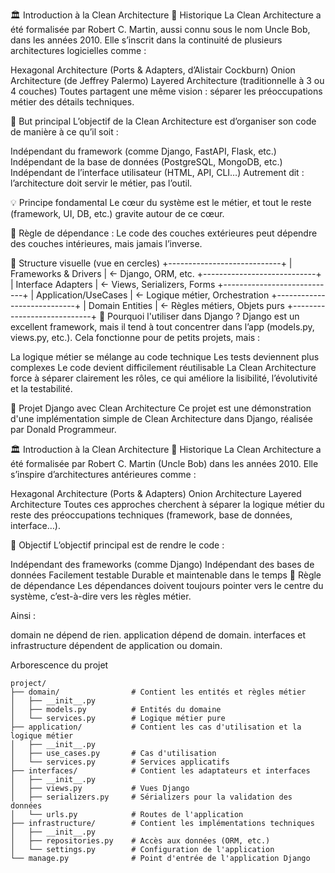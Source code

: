 🏛️ Introduction à la Clean Architecture
📜 Historique
La Clean Architecture a été formalisée par Robert C. Martin, aussi connu sous le nom Uncle Bob, dans les années 2010. Elle s’inscrit dans la continuité de plusieurs architectures logicielles comme :

Hexagonal Architecture (Ports & Adapters, d’Alistair Cockburn)
Onion Architecture (de Jeffrey Palermo)
Layered Architecture (traditionnelle à 3 ou 4 couches)
Toutes partagent une même vision : séparer les préoccupations métier des détails techniques.

🧰 But principal
L’objectif de la Clean Architecture est d’organiser son code de manière à ce qu’il soit :

Indépendant du framework (comme Django, FastAPI, Flask, etc.)
Indépendant de la base de données (PostgreSQL, MongoDB, etc.)
Indépendant de l’interface utilisateur (HTML, API, CLI…)
Autrement dit : l’architecture doit servir le métier, pas l’outil.

💡 Principe fondamental
Le cœur du système est le métier, et tout le reste (framework, UI, DB, etc.) gravite autour de ce cœur.

🔁 Règle de dépendance :
Le code des couches extérieures peut dépendre des couches intérieures, mais jamais l’inverse.

📐 Structure visuelle (vue en cercles)
+----------------------------+
|   Frameworks & Drivers    |  <- Django, ORM, etc.
+----------------------------+
|    Interface Adapters     |  <- Views, Serializers, Forms
+----------------------------+
|      Application/UseCases |  <- Logique métier, Orchestration
+----------------------------+
|         Domain Entities   |  <- Règles métiers, Objets purs
+----------------------------+
🧠 Pourquoi l'utiliser dans Django ?
Django est un excellent framework, mais il tend à tout concentrer dans l’app (models.py, views.py, etc.). Cela fonctionne pour de petits projets, mais :

La logique métier se mélange au code technique
Les tests deviennent plus complexes
Le code devient difficilement réutilisable
La Clean Architecture force à séparer clairement les rôles, ce qui améliore la lisibilité, l’évolutivité et la testabilité.

🧱 Projet Django avec Clean Architecture
Ce projet est une démonstration d'une implémentation simple de Clean Architecture dans Django, réalisée par Donald Programmeur.

🏛️ Introduction à la Clean Architecture
📜 Historique
La Clean Architecture a été formalisée par Robert C. Martin (Uncle Bob) dans les années 2010. Elle s’inspire d’architectures antérieures comme :

Hexagonal Architecture (Ports & Adapters)
Onion Architecture
Layered Architecture
Toutes ces approches cherchent à séparer la logique métier du reste des préoccupations techniques (framework, base de données, interface…).

🧰 Objectif
L’objectif principal est de rendre le code :

Indépendant des frameworks (comme Django)
Indépendant des bases de données
Facilement testable
Durable et maintenable dans le temps
🔁 Règle de dépendance
Les dépendances doivent toujours pointer vers le centre du système, c’est-à-dire vers les règles métier.

Ainsi :

domain ne dépend de rien.
application dépend de domain.
interfaces et infrastructure dépendent de application ou domain.

Arborescence du projet

```plaintext
project/
├── domain/                # Contient les entités et règles métier
│   ├── __init__.py
│   ├── models.py          # Entités du domaine
│   └── services.py        # Logique métier pure
├── application/           # Contient les cas d'utilisation et la logique métier
│   ├── __init__.py
│   ├── use_cases.py       # Cas d'utilisation
│   └── services.py        # Services applicatifs
├── interfaces/            # Contient les adaptateurs et interfaces
│   ├── __init__.py
│   ├── views.py           # Vues Django
│   ├── serializers.py     # Sérializers pour la validation des données
│   └── urls.py            # Routes de l'application
├── infrastructure/        # Contient les implémentations techniques
│   ├── __init__.py
│   ├── repositories.py    # Accès aux données (ORM, etc.)
│   └── settings.py        # Configuration de l'application
└── manage.py              # Point d'entrée de l'application Django
